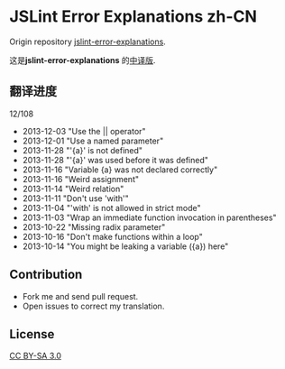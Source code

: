 JSLint Error Explanations zh-CN
===============================

Origin repository [jslint-error-explanations](https://github.com/jamesallardice/jslint-error-explanations).

这是**jslint-error-explanations** 的[中译版](http://jslint.fantasyshao.com).

## 翻译进度

12/108

* 2013-12-03 "Use the || operator"
* 2013-12-01 "Use a named parameter"
* 2013-11-28 "'{a}' is not defined"
* 2013-11-28 "'{a}' was used before it was defined"
* 2013-11-16 "Variable {a} was not declared correctly"
* 2013-11-16 "Weird assignment"
* 2013-11-14 "Weird relation"
* 2013-11-11 "Don't use 'with'"
* 2013-11-04 "'with' is not allowed in strict mode"
* 2013-11-03 "Wrap an immediate function invocation in parentheses"
* 2013-10-22 "Missing radix parameter"
* 2013-10-16 "Don't make functions within a loop"
* 2013-10-14 "You might be leaking a variable ({a}) here"

## Contribution

* Fork me and send pull request.
* Open issues to correct my translation.

## License

[CC BY-SA 3.0](http://creativecommons.org/licenses/by-sa/3.0/)
